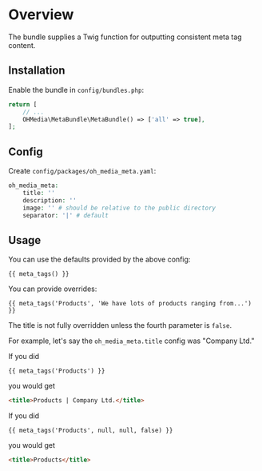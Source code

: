 # Overview

The bundle supplies a Twig function for outputting consistent meta tag content.

## Installation

Enable the bundle in `config/bundles.php`:

```php
return [
    // ...
    OHMedia\MetaBundle\MetaBundle() => ['all' => true],
];
```

## Config

Create `config/packages/oh_media_meta.yaml`:

```php
oh_media_meta:
    title: ''
    description: ''
    image: '' # should be relative to the public directory
    separator: '|' # default

```

## Usage

You can use the defaults provided by the above config:

```twig
{{ meta_tags() }}
```

You can provide overrides:

```twig
{{ meta_tags('Products', 'We have lots of products ranging from...') }}
```

The title is not fully overridden unless the fourth parameter is `false`.

For example, let's say the `oh_media_meta.title` config was "Company Ltd."

If you did

```twig
{{ meta_tags('Products') }}
```

you would get

```html
<title>Products | Company Ltd.</title>
```

If you did

```twig
{{ meta_tags('Products', null, null, false) }}
```

you would get

```html
<title>Products</title>
```
